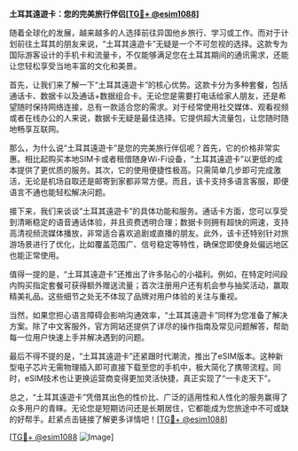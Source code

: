 **土耳其遠遊卡：您的完美旅行伴侣[[TG💪+ @esim1088](https://t.me/s/esim1088)]**

随着全球化的发展，越来越多的人选择前往异国他乡旅行、学习或工作。而对于计划前往土耳其的朋友来说，“土耳其遠遊卡”无疑是一个不可忽视的选择。这款专为国际游客设计的手机卡和流量卡，不仅能够满足您在土耳其期间的通讯需求，还能让您轻松享受当地丰富的文化和美景。

首先，让我们来了解一下“土耳其遠遊卡”的核心优势。这款卡分为多种套餐，包括通话卡、数据卡以及通话+数据组合卡。无论您是需要打电话给家人朋友，还是希望随时保持网络连接，总有一款适合您的需求。对于经常使用社交媒体、观看视频或者在线办公的人来说，数据卡无疑是最佳选择。它提供超大流量包，让您随时随地畅享互联网。

那么，为什么说“土耳其遠遊卡”是您的完美旅行伴侣呢？首先，它的价格非常实惠。相比起购买本地SIM卡或者租借随身Wi-Fi设备，“土耳其遠遊卡”以更低的成本提供了更优质的服务。其次，它的使用便捷性极高。只需简单几步即可完成激活，无论是机场自取还是邮寄到家都非常方便。而且，该卡支持多语言客服，即便语言不通也能轻松解决问题。

接下来，我们来谈谈“土耳其遠遊卡”的具体功能和服务。通话卡方面，您可以享受到清晰稳定的语音通话体验，并且资费透明合理；数据卡则拥有超快的网速，支持高清视频流媒体播放，非常适合喜欢追剧或直播的朋友。此外，该卡还特别针对旅游场景进行了优化，比如覆盖范围广、信号稳定等特性，确保您即使身处偏远地区也能正常使用。

值得一提的是，“土耳其遠遊卡”还推出了许多贴心的小福利。例如，在特定时间段内购买指定套餐可获得额外赠送流量；首次注册用户还有机会参与抽奖活动，赢取精美礼品。这些细节之处无不体现了品牌对用户体验的关注与重视。

当然，如果您担心语言障碍会影响沟通效率，“土耳其遠遊卡”同样为您准备了解决方案。除了中文客服外，官方网站还提供了详尽的操作指南及常见问题解答，帮助每一位用户快速上手并解决遇到的问题。

最后不得不提的是，“土耳其遠遊卡”还紧跟时代潮流，推出了eSIM版本。这种新型电子芯片无需物理插入即可直接下载至您的手机中，极大简化了携带流程。同时，eSIM技术也让更换运营商变得更加灵活快捷，真正实现了“一卡走天下”。

总之，“土耳其遠遊卡”凭借其出色的性价比、广泛的适用性和人性化的服务赢得了众多用户的青睐。无论您是短期访问还是长期居住，它都能成为您旅途中不可或缺的好帮手。赶紧点击链接了解更多详情吧！[[TG💪+ @esim1088](https://t.me/s/esim1088)]

[[TG💪+ @esim1088](https://t.me/s/esim1088) ![Image](https://i.postimg.cc/4NQfJmqS/Snipaste-2025-05-13-00-14-12.png)]